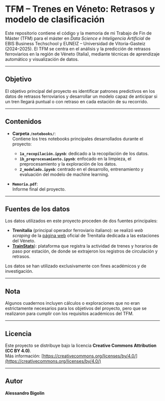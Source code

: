 # TFM – Trenes en Véneto: Retrasos y modelo de clasificación
Este repositorio contiene el código y la memoria de mi Trabajo de Fin de Máster (TFM) para el máster en *Data Science e Inteligencia Artificial* de EBIS Business Techschool y EUNEIZ – Universidad de Vitoria-Gasteiz (2024–2025).
El TFM se centra en el análisis y la predicción de retrasos ferroviarios en la región de Véneto (Italia), mediante técnicas de aprendizaje automático y visualización de datos.

---

## Objetivo

El objetivo principal del proyecto es identificar patrones predictivos en los datos de retrasos ferroviarios y desarrollar un modelo capaz de anticipar si un tren llegará puntual o con retraso en cada estación de su recorrido.

---

## Contenidos

- **Carpeta `/notebooks/`**:  
  Contiene los tres notebooks principales desarrollados durante el proyecto:
  - **`1a_recopilación.ipynb`**: dedicado a la recopilación de los datos.
  - **`1b_preprocesamiento.ipynb`**: enfocado en la limpieza, el preprocesamiento y la exploración de los datos.
  - **`2_modelado.ipynb`**: centrado en el desarrollo, entrenamiento y evaluación del modelo de machine learning.

- **`Memoria.pdf`**:  
  Informe final del proyecto.

---

## Fuentes de los datos

Los datos utilizados en este proyecto proceden de dos fuentes principales:  
- **Trenitalia** (principal operador ferroviario italiano): se realizó *web scraping* de la [página web](https://www.trenitalia.com/it/regionale/veneto/stazioni-servite-da-trenitalia-veneto.html) oficial de Trenitalia dedicada a las estaciones del Véneto.  
- [**TrainStats**](https://trainstats.altervista.org)): plataforma que registra la actividad de trenes y horarios de paso por estación, de donde se extrajeron los registros de circulación y retrasos.  

Los datos se han utilizado exclusivamente con fines académicos y de investigación.

---

## Nota

Algunos cuadernos incluyen cálculos o exploraciones que no eran estrictamente necesarios para los objetivos del proyecto, pero que se realizaron para cumplir con los requisitos académicos del TFM. 

---
## Licencia

Este proyecto se distribuye bajo la licencia **Creative Commons Attribution (CC BY 4.0)**.  
Más información: [https://creativecommons.org/licenses/by/4.0/](https://creativecommons.org/licenses/by/4.0/)

---

## Autor

**Alessandro Bigolin** 
